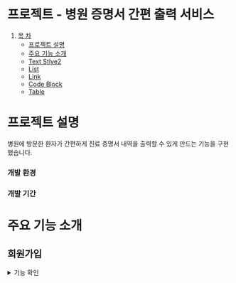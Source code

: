 # 프로젝트 - 병원 증명서 간편 출력 서비스

1. [목 차](#-목차)
    - [프로젝트 설명](#프로젝트-설명)   
    - [주요 기능 소개](#주요-기능-소개)   
    - [Text Stlye2](#text-style2)   
    - [List](#list)      
    - [Link](#link)   
    - [Code Block](#code-block)   
    - [Table](#table)   
   

# 프로젝트 설명
병원에 방문한 환자가 간편하게 진료 증명서 내역을 출력할 수 있게 만드는 기능을 구현했습니다.

### 개발 환경

### 개발 기간


# 주요 기능 소개
## 회원가입 
<details><summary>기능 확인</summary>



</details>
